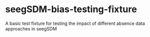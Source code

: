 # seegSDM-bias-testing-fixture
A basic test fixture for testing the impact of different absence data approaches in seegSDM
